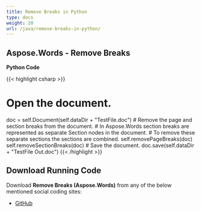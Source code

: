 ```yaml
---
title: Remove Breaks in Python
type: docs
weight: 20
url: /java/remove-breaks-in-python/
---
```


## **Aspose.Words - Remove Breaks**
**Python Code**

{{< highlight csharp >}}
# Open the document.
doc = self.Document(self.dataDir + "TestFile.doc")
\# Remove the page and section breaks from the document.
\# In Aspose.Words section breaks are represented as separate Section nodes in the document.
\# To remove these separate sections the sections are combined.
self.removePageBreaks(doc)
self.removeSectionBreaks(doc)
\# Save the document.
doc.save(self.dataDir + "TestFile Out.doc")
{{< /highlight >}}
## **Download Running Code**
Download **Remove Breaks (Aspose.Words)** from any of the below mentioned social coding sites:

- [GitHub](https://github.com/aspose-words/Aspose.Words-for-Java/blob/master/Plugins/Aspose_Words_Java_for_Python/tests/programmingwithdocuments/workingwithdocument/removebreaks/RemoveBreaks.py)
